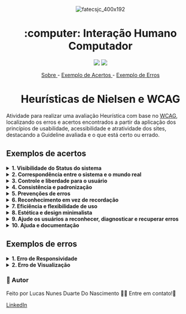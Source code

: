 <div align="center">
  
![fatecsjc_400x192](https://user-images.githubusercontent.com/71477357/161321048-dc637b2e-0314-4e07-b2f9-8cda9f653356.png)

<h1 align="center"> :computer: Interação Humano Computador </h1>
<p align="center">
  
<img src="http://img.shields.io/static/v1?label=STATUS&message=CONCLUIDO&color=GREEN&style=flat"/>
<img src="https://img.shields.io/badge/ÚLTIMA%20MODIFICAÇÃO-NOVEMBRO%20DE%202022-brightgreen&style=flat"/>

<p align ="center">
    <a href="#home"> Sobre </a> -
    <a href="#acertos"> Exemplo de Acertos </a> -
    <a href="#erros"> Exemplo de Erros </a>
  
</div>

<span id = "home">

<h1 align="center"> Heurísticas de Nielsen e WCAG </h1>

Atividade para realizar uma avaliação Heurística com base no [WCAG](https://www.w3.org/WAI/WCAG21/quickref/), localizando os erros e acertos encontrados a partir da aplicação dos princípios de usabilidade, acessibilidade e atratividade dos sites, destacando a Guideline avaliada e o que está certo ou errado.
  
<span id = "acertos">

## Exemplos de acertos

<details>
<summary><b>1. Visibilidade do Status do sistema</b></summary>
<br>
 O sistema deve sempre manter os usuários informados sobre o que está acontecendo, em tempo real, por meio de feedbacks instantâneos dentro de um prazo razoável, que servirão para orientar o usuário sobre o que está acontecendo na tela em que ele se encontra.
  
<br> 
  
<div align="center">

![Playlist-de-filmes-do-site-YouTube](https://user-images.githubusercontent.com/71477357/204875195-35ae9749-43e5-49bd-ba1f-c595b2f68d87.png)
</div>  
  
  Quando assistimos a uma playlist no YouTube, somos informados de tudo que ocorre na tela, como a barra do player que mostra o quanto do vídeo já foi carregado, em qual parte o vídeo está, o tempo de duração dele, o quanto já foi assistido, do lado direito fica claro qual vídeo está sendo reproduzido, quais já foram assistidos e quais os próximos.

</details>
  
  <details>
<summary><b>2. Correspondência entre o sistema e o mundo real</b></summary>
<br>
 O sistema deve ter a mesma linguagem que seu usuário utiliza no dia a dia, portanto utilizar palavras, frases, imagens e conceitos que sejam familiares ao usuário. Também é recomendável a utilização de ícones que representem uma ação para realizar essa correspondência.
  
<br> 
  
<div align="center">

![Caixa-de-entrada-do-Gmail](https://user-images.githubusercontent.com/71477357/204877089-54f8cb96-753a-48ee-b066-de531b1fca05.png)

</div>  
  
Por exemplo, o símbolo de uma lixeira representa a ação de excluir algo, o de lupa a de buscar, representando assim ações que tenham uma conexão com o mundo real.

</details>

<details>
<summary><b>3. Controle e liberdade para o usuário</b></summary>
<br>
  No sistema é importante que o usuário tenha liberdade para realizar ações que ele deseja, porém muitas vezes essas ações são realizadas por engano, nessas situações deve haver uma “saída de emergência” de fácil localização, permitindo que o usuário saia daquela janela indesejada ou retorne ao ponto anterior.

<div align="center">
    <img alt="174390768-69c3d030-04cb-4148-a292-b4146723795d" src="https://user-images.githubusercontent.com/71477357/204778639-9836f10b-d964-4707-a9d1-8ef331aba57d.png"
</div>
  
  <div align="left">
  O Gmail, por exemplo, permite que o usuário desfaça a ação de excluir um e-mail, portanto a caixa com a opção “desfazer” permite que o usuário se recupere, dando a ele controle sobre a situação, caso ela tenha sido realizada por engano.
  </div>

</details>  
  
  
  <details>
<summary><b>4. Consistência e padronização</b></summary>
<br>
  Não devemos deixar o usuário em dúvida se palavras, situações ou ações diferentes tem o mesmo significado, para isso a interface deve manter uma consistência, permitindo que o usuário identifique os padrões de estética, interação e informação existentes nesta.

<div align="center">
    <img alt="174390768-69c3d030-04cb-4148-a292-b4146723795d" src="https://user-images.githubusercontent.com/71477357/204877695-8d1cc542-90ec-4af6-8520-6febae5becbc.png"
</div>


  <div align="left">
  Os programas da Microsoft, por exemplo, seguem padrões, sendo que os itens do menu ficam sempre na parte superior, os ícones que realizam a mesma ação são repetidos em todas as interfaces, como os da seção Clipboard, em que a tipografia é a mesma e mantém o mesmo tamanho e cor.
  </div>

</details>  
  
<details>
<summary><b>5. Prevenções de erros</b></summary>
    <br>
    Melhor que deixar o usuário resolver um erro é evitar que ele cometa erros, um exemplo disso é a busca do Google, que enquanto estamos digitando na barra de pesquisa ele apresenta algumas sugestões mas também corrigindo erros de ortografia caso tenhamos pesquisado algo errado.
  
<div>
  
<div align="center">

  ### Realizando uma busca no Google
  
![Interação](https://user-images.githubusercontent.com/71477357/204780210-6749f688-f32d-4c8e-9c7c-3c9a0c4db1fc.PNG) 
  
  ### Resultado da busca com erro de ortografia
  
![Interação2](https://user-images.githubusercontent.com/71477357/204785203-d9e58b47-15eb-4a90-8fb1-5f0d9e16499e.PNG)
<div>

<div align="left">


</details>
  
  <details>
<summary><b>6. Reconhecimento em vez de recordação</b></summary>
    <br>
    Devemos minimizar a quantidade de informações que o usuário precisa memorizar, para isso, objetos, ações e opções importantes devem ficar visíveis, isso faz com que o cérebro perceba as ações que são similares, reconhecendo assim padrões.
  
<div align="center">
  
![Pagina-de-produto-no-site-Best-Buy-1](https://user-images.githubusercontent.com/71477357/204878555-5ff1f0f4-88d3-4430-9576-4a0603ad92ff.png)

  
<div>

<div align="left">
  Os sites de e-commerce, por exemplo, costumam seguir padrões em seu layout, tendo a barra de busca no topo, o carrinho no canto superior direito, na página do produto fica uma foto deste a esquerda e sua descrição na direita, permitindo assim que o usuário reconheça o layout de experiências anteriores que ele teve nos demais sites do gênero, focando mais sua atenção nos produtos, do que em aprender a utilizar o site.

  </div>

</details>
  
  
<details>
<summary><b>7. Eficiência e flexibilidade de uso</b></summary>
    <br>
    A interface deve atender tanto as necessidades dos usuários leigos quanto a dos experientes, os leigos precisam ter as informações bem detalhadas para conseguirem realizar uma tarefa, mas a medida que vão conhecendo a interface precisam conseguir interagir de forma mais rápida, portanto a interface deve permitir que os usuários adaptem ações frequentes de acordo com o nível em que estão.
  
<div align="center">
  
![Exemplos-de-atalhos-de-teclado-que-o-Windows-oferece](https://user-images.githubusercontent.com/71477357/204879245-06f35c3a-8737-4b1e-a822-1eae918b5882.png)


  
<div>

<div align="left">
  Os atalhos de teclado do Windows, por exemplo, permitem essa interação mais rápida, pois reduzem a quantidade de cliques que o usuário precisaria para realizar uma ação, além de diminuir o tempo gasto para achar onde aquela ação está na plataforma, permitindo realizá-la apertando poucas teclas.

  </div>

</details>

  
  <details>
<summary><b>8. Estética e design minimalista</b></summary>
    <br>
    Quanto maior a quantidade de informações, mais tempo o usuário vai levar para analisá-las e poder tomar uma decisão, aumentando assim as chances dele abandonar a aplicação/site por achar confuso demais. Portanto o design da interface deve ser minimalista e o conteúdo o mais direto possível, informações que forem secundárias podem ser deixadas em segundo plano, como menus e abas.
  
<div align="center">
  
![Site-da-Apple](https://user-images.githubusercontent.com/71477357/204879587-3d9a1f63-fa68-4cfa-9518-6f21e3c19906.png)
  
<div>

<div align="left">
O site da Apple é um bom exemplo de estética e design minimalista, ele é bem simples e objetivo, mostrando o nome do produto, uma linha o descrevendo e a foto dele grande e destacada com cores contrastantes, além disso o site valoriza o espaço em branco, os elementos são bem organizados e a tipografia usada é simples e limpa.
  </div>

</details>
  
  
<details>
<summary><b>9. Ajude os usuários a reconhecer, diagnosticar e recuperar erros</b></summary>
    <br>
      As mensagens de erros tem que ser claras e próximas do conteúdo ou ação que causou o erro.
  
<div align="center">
  
![spotify-mostrando-erros](https://user-images.githubusercontent.com/71477357/204879976-de20fd0e-7ad8-4dd5-acef-43233d48c132.png)

<div>

<div align="left">
 No formulário de cadastro do Spotify, caso você não preencha os dados necessários ele deixa bem claro quais campos estão faltando, com um mensagem clara e objetiva.
  </div>

</details>
  
  
  
  <details>
<summary><b>10. Ajuda e documentação</b></summary>
    <br>
    Nunca sabemos quando um usuário vai precisar de um auxílio, embora as áreas de documentação e ajuda sejam as menos acessadas, elas devem estar lá, principalmente em interfaces que possuem muitas possibilidades, pois podem ajudar o usuário a resolver um problema sozinho.  
  
<div align="center">
  
![FAQ-do-site-da-Saraiva](https://user-images.githubusercontent.com/71477357/204880511-6bc5ef68-b102-4356-b751-9f61c128b112.png)

<div>

<div align="left">
  O site da Saraiva, por exemplo, possui um FAQ que permite aos usuários verem as dúvidas mais frequentes e suas respectivas soluções, podendo assim resolver por conta um problema que esteja aqui.  
  </div>

</details>
  
  
<span id = "erros">
  
## Exemplos de erros

<details>  
<summary><b>1. Erro de Responsividade</b></summary>

> Desktop:
>
> <img heigh="800px" width="1000px" src ="https://github.com/drisabelles/bertoti/blob/main/IHC/images/WCAG-D3.png">
>
>
> Mobile:
>
> <img heigh="400px" width="400px" src ="https://github.com/drisabelles/bertoti/blob/main/IHC/images/WCAG-D4.png">
>
> Página que não tem adaptação alguma para outros dispostivos se não o desktop.  
</details>

<details>  
<summary><b>2. Erro de Visualização</b></summary>

>
> <img heigh="800px" width="1000px" src ="https://user-images.githubusercontent.com/71477357/204783971-2d4bd0c5-f475-43e5-92b1-7ae80fb6abb1.png">
>
>pode causar confusão ao usuário por não facilitar a identificação de sua localização no site nem as ações permitidas claramente; não é minimalista, pelo contrário, utiliza exageradamente de informações e elementos na tela, causando cansaço mental ao interagir com o site e não estabelecendo harmonia visual; não há a presença de padrões, não há familiaridade do usuário com as funcionalidades disponíveis
</details>
  
  
  
  
### :man: Autor

Feito por Lucas Nunes Duarte Do Nascimento :wave::wave: Entre em contato!🚀

[LinkedIn](https://www.linkedin.com/in/lucas-nunes-nascimento/)

